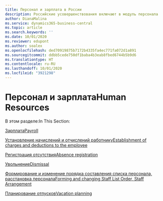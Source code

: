 ```yaml
---
title: Персонал и зарплата в России
description: Российские усовершенствования включают в модуль персонала и зарплаты.
author: DianaMalina
ms.service: dynamics365-business-central
ms.topic: article
ms.search.keywords: ''
ms.date: 10/01/2020
ms.reviewer: edupont
ms.author: soalex
ms.openlocfilehash: ded70919875b7172b4335fa4ec771fa072d1a891
ms.sourcegitcommit: ddbb5cede750df1baba4b3eab8fbed6744b5b9d6
ms.translationtype: HT
ms.contentlocale: ru-RU
ms.lasthandoff: 10/01/2020
ms.locfileid: "3921298"
---
```

# <a name="human-resources"></a><span data-ttu-id="fe9f9-103">Персонал и зарплата</span><span class="sxs-lookup"><span data-stu-id="fe9f9-103">Human Resources</span></span>

<span data-ttu-id="fe9f9-104">В этом разделе:</span><span class="sxs-lookup"><span data-stu-id="fe9f9-104">In This Section:</span></span>

[<span data-ttu-id="fe9f9-105">Зарплата</span><span class="sxs-lookup"><span data-stu-id="fe9f9-105">Payroll</span></span>](Payroll.md)

[<span data-ttu-id="fe9f9-106">Установление начислений и отчислений работнику</span><span class="sxs-lookup"><span data-stu-id="fe9f9-106">Establishment of charges and deductions to the employee</span></span>](Establishment-of-charges-and-deductions-to-the-employee.md)

[<span data-ttu-id="fe9f9-107">Регистрация отсутствия</span><span class="sxs-lookup"><span data-stu-id="fe9f9-107">Absence registration</span></span>](Absence-registration.md)

[<span data-ttu-id="fe9f9-108">Увольнение</span><span class="sxs-lookup"><span data-stu-id="fe9f9-108">Dismissal</span></span>](Dismissal.md)

[<span data-ttu-id="fe9f9-109">Формирование и изменение порядка составления списка персонала, расстановка персонала</span><span class="sxs-lookup"><span data-stu-id="fe9f9-109">Forming and changing Staff List Order, Staff Arrangement</span></span>](Forming-and-changing-Staff-List-Order-Staff-Arrangement.md)

[<span data-ttu-id="fe9f9-110">Планирование отпусков</span><span class="sxs-lookup"><span data-stu-id="fe9f9-110">Vacation planning</span></span>](Vacation-planning.md)
